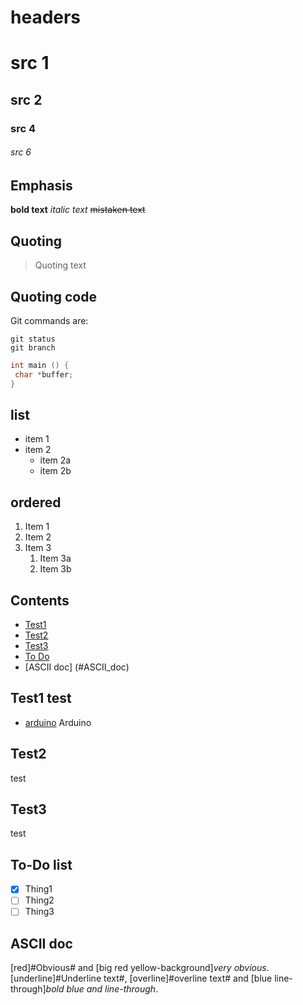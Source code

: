 # headers

# src 1
## src 2
### src 4
###### src 6

## Emphasis
**bold text**
_italic text_
~~mistaken text~~

## Quoting
> Quoting text

## Quoting code
Git commands are:
```
git status
git branch

```
```c++
int main () {
 char *buffer;
}
```
## list
* item 1
* item 2
	* item 2a
	* item 2b

## ordered
1. Item 1
1. Item 2
1. Item 3
	1. Item 3a
	1. Item 3b
## Contents
- [Test1](https://github.com/sergikSm/test/blob/master/README.md#test1-test)
- [Test2](#Test3)
- [Test3](#Test3)
- [To Do](#to-do-list)
- [ASCII doc] (#ASCII_doc)

## Test1 test
- [arduino](https://github.com/sergikSm/Arduino) Arduino
## Test2
test
## Test3
test
## To-Do list
- [x] Thing1
- [ ] Thing2
- [ ] Thing3

## ASCII doc
[red]#Obvious# and [big red yellow-background]*very obvious*.
[underline]#Underline text#, [overline]#overline text# and
[blue line-through]*bold blue and line-through*.
